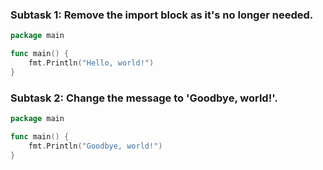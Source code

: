 ### Subtask 1:  Remove the import block as it's no longer needed.

```go
package main

func main() {
	fmt.Println("Hello, world!")
}
```

### Subtask 2:  Change the message to 'Goodbye, world!'.

```go
package main

func main() {
    fmt.Println("Goodbye, world!")
}
```
